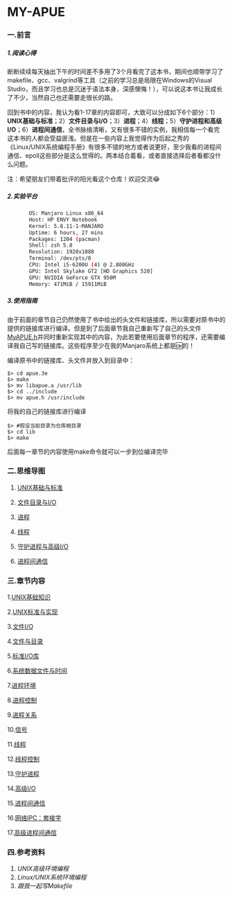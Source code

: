# MY-APUE

### 一.前言

##### 1.阅读心得

断断续续每天抽出下午的时间差不多用了3个月看完了这本书，期间也顺带学习了makefile、gcc、valgrind等工具（之前的学习总是局限在Windows的Visual Studio，而且学习也总是沉迷于语法本身，深感懊悔！），可以说这本书让我成长了不少，当然自己也还需要走很长的路。

回到书中的内容，我认为看1-17章的内容即可，大致可以分成如下6个部分：1）**UNIX基础与标准**；2）**文件目录与I/O**；3）**进程**；4）**线程**；5）**守护进程和高级I/O**；6）**进程间通信**，全书脉络清晰，又有很多不错的实例，我相信每一个看完这本书的人都会受益匪浅。但是在一些内容上我觉得作为后起之秀的《Linux/UNIX系统编程手册》有很多不错的地方或者说更好，至少我看的进程间通信、epoll这些部分是这么觉得的。两本结合着看，或者直接选择后者看都没什么问题。

注：希望朋友们带着批评的阳光看这个仓库！欢迎交流😂


##### 2.实验平台

```sh
       OS: Manjaro Linux x86_64
       Host: HP ENVY Notebook
       Kernel: 5.8.11-1-MANJARO
       Uptime: 6 hours, 27 mins
       Packages: 1204 (pacman)
       Shell: zsh 5.8
       Resolution: 1920x1080
       Terminal: /dev/pts/0
       CPU: Intel i5-6200U (4) @ 2.800GHz
       GPU: Intel Skylake GT2 [HD Graphics 520]
       GPU: NVIDIA GeForce GTX 950M
       Memory: 471MiB / 15911MiB
```

##### 3.使用指南

由于前面的章节自己仍然使用了书中给出的头文件和链接库，所以需要对原书中的提供的链接库进行编译。但是到了后面章节我自己重新写了自己的头文件[MyAPUE.h](./include/MyAPUE.h)并同时重新实现其中的内容，为此若要使用后面章节的程序，还需要编译我自己写的链接库。这些程序至少在我的Manjaro系统上都是🆗的！

编译原书中的链接库、头文件并放入到目录中：

```
$> cd apue.3e
$> make
$> mv libapue.a /usr/lib
$> cd ../include
$> mv apue.h /usr/include
```

将我的自己的链接库进行编译

```
$> #假设当前目录为仓库根目录
$> cd lib
$> make
```

后面每一章节的内容使用make命令就可以一步到位编译完毕

### 二.思维导图

1. [UNIX基础与标准](./mindmap/1、UNIX基础与标准.mmap)

2. [文件目录与I/O](./mindmap/2、IO、文件与目录.mmap)

3. [进程](./mindmap/3、进程.mmap)

4. [线程](./mindmap/4、线程.mmap)

5. [守护进程与高级I/O](./mindmap/5、守护进程与高级I.O.mmap)

6. [进程间通信](./mindmap/6、进程间通信.mmap)

### 三.章节内容

1.[UNIX基础知识](./chap01)

2.[UNIX标准与实现](./chap02)

3.[文件I/O](./chap03)

4.[文件与目录](./chap04)

5.[标准I/O库](./chap05)

6.[系统数据文件与时间](./chap06)

7.[进程环境](./chap07)

8.[进程控制](./chap08)

9.[进程关系](./chap09)

10.[信号](./chap10)

11.[线程](./chap11)

12.[线程控制](./chap12)

13.[守护进程](./chap13)

14.[高级I/O](./chap14)

15.[进程间通信](./chap15)

16.[网络IPC：套接字](./chap16)

17.[高级进程间通信](./chap17)

### 四.参考资料

1. *UNIX高级环境编程*
2. *Linux/UNIX系统环境编程*
3. *跟我一起写Makefile*